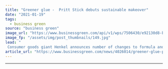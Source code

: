 ```yaml
---
title: "Greener glue -  Pritt Stick debuts sustainable makeover"
date: "2021-01-19"
tags: 
  - business green
source: "business green"
image_url: "https://www.businessgreen.com/api/v1/wps/7506430/e92130d8-ba15-4790-858f-8a807b5612e9/8/pritt-recyclable-Low-185x114.jpg"
image_fp: "/assets/img/post_thumbnails/149.jpg"
lead: "
 Consumer goods giant Henkel announces number of changes to formula and packaging for popular Pritt glue sticks in bid to appeal to customers concerned about plastic waste ..."
article_url: "https://www.businessgreen.com/news/4026014/greener-glue-pritt-stick-debuts-sustainable-makeover"
---
```


---
